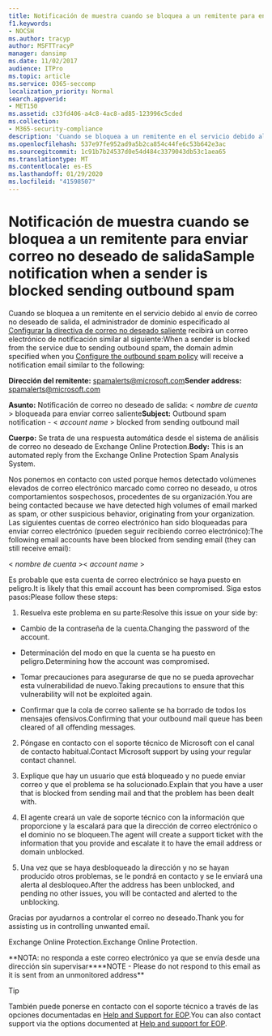```yaml
---
title: Notificación de muestra cuando se bloquea a un remitente para enviar correo no deseado de salida
f1.keywords:
- NOCSH
ms.author: tracyp
author: MSFTTracyP
manager: dansimp
ms.date: 11/02/2017
audience: ITPro
ms.topic: article
ms.service: O365-seccomp
localization_priority: Normal
search.appverid:
- MET150
ms.assetid: c33fd406-a4c8-4ac8-ad85-123996c5cded
ms.collection:
- M365-security-compliance
description: 'Cuando se bloquea a un remitente en el servicio debido al envío de correo no deseado de salida, el administrador de dominio especificado al Configurar la directiva de correo no deseado saliente recibirá un correo electrónico de notificación similar al siguiente:'
ms.openlocfilehash: 537e97fe952ad9a5b2ca854c44fe6c53b642e3ac
ms.sourcegitcommit: 1c91b7b24537d0e54d484c3379043db53c1aea65
ms.translationtype: MT
ms.contentlocale: es-ES
ms.lasthandoff: 01/29/2020
ms.locfileid: "41598507"
---
```

# <a name="sample-notification-when-a-sender-is-blocked-sending-outbound-spam"></a><span data-ttu-id="ef774-103">Notificación de muestra cuando se bloquea a un remitente para enviar correo no deseado de salida</span><span class="sxs-lookup"><span data-stu-id="ef774-103">Sample notification when a sender is blocked sending outbound spam</span></span>

<span data-ttu-id="ef774-104">Cuando se bloquea a un remitente en el servicio debido al envío de correo no deseado de salida, el administrador de dominio especificado al [Configurar la directiva de correo no deseado saliente](configure-the-outbound-spam-policy.md) recibirá un correo electrónico de notificación similar al siguiente:</span><span class="sxs-lookup"><span data-stu-id="ef774-104">When a sender is blocked from the service due to sending outbound spam, the domain admin specified when you [Configure the outbound spam policy](configure-the-outbound-spam-policy.md) will receive a notification email similar to the following:</span></span> 
  
 <span data-ttu-id="ef774-105">**Dirección del remitente:** spamalerts@microsoft.com</span><span class="sxs-lookup"><span data-stu-id="ef774-105">**Sender address:** spamalerts@microsoft.com</span></span> 
  
 <span data-ttu-id="ef774-106">**Asunto:** Notificación de correo no deseado de salida: \<  *nombre de cuenta*  \> bloqueada para enviar correo saliente</span><span class="sxs-lookup"><span data-stu-id="ef774-106">**Subject:** Outbound spam notification - \<  *account name*  \> blocked from sending outbound mail</span></span> 
  
 <span data-ttu-id="ef774-107">**Cuerpo:** Se trata de una respuesta automática desde el sistema de análisis de correo no deseado de Exchange Online Protection.</span><span class="sxs-lookup"><span data-stu-id="ef774-107">**Body:** This is an automated reply from the Exchange Online Protection Spam Analysis System.</span></span> 
  
<span data-ttu-id="ef774-108">Nos ponemos en contacto con usted porque hemos detectado volúmenes elevados de correo electrónico marcado como correo no deseado, u otros comportamientos sospechosos, procedentes de su organización.</span><span class="sxs-lookup"><span data-stu-id="ef774-108">You are being contacted because we have detected high volumes of email marked as spam, or other suspicious behavior, originating from your organization.</span></span> <span data-ttu-id="ef774-109">Las siguientes cuentas de correo electrónico han sido bloqueadas para enviar correo electrónico (pueden seguir recibiendo correo electrónico):</span><span class="sxs-lookup"><span data-stu-id="ef774-109">The following email accounts have been blocked from sending email (they can still receive email):</span></span>
  
<span data-ttu-id="ef774-110">\< *nombre de cuenta*  \></span><span class="sxs-lookup"><span data-stu-id="ef774-110">\< *account name*  \></span></span> 
  
<span data-ttu-id="ef774-111">Es probable que esta cuenta de correo electrónico se haya puesto en peligro.</span><span class="sxs-lookup"><span data-stu-id="ef774-111">It is likely that this email account has been compromised.</span></span> <span data-ttu-id="ef774-112">Siga estos pasos:</span><span class="sxs-lookup"><span data-stu-id="ef774-112">Please follow these steps:</span></span>
  
1. <span data-ttu-id="ef774-113">Resuelva este problema en su parte:</span><span class="sxs-lookup"><span data-stu-id="ef774-113">Resolve this issue on your side by:</span></span>
    
  - <span data-ttu-id="ef774-114">Cambio de la contraseña de la cuenta.</span><span class="sxs-lookup"><span data-stu-id="ef774-114">Changing the password of the account.</span></span>
    
  - <span data-ttu-id="ef774-115">Determinación del modo en que la cuenta se ha puesto en peligro.</span><span class="sxs-lookup"><span data-stu-id="ef774-115">Determining how the account was compromised.</span></span>
    
  - <span data-ttu-id="ef774-116">Tomar precauciones para asegurarse de que no se pueda aprovechar esta vulnerabilidad de nuevo.</span><span class="sxs-lookup"><span data-stu-id="ef774-116">Taking precautions to ensure that this vulnerability will not be exploited again.</span></span>
    
  - <span data-ttu-id="ef774-117">Confirmar que la cola de correo saliente se ha borrado de todos los mensajes ofensivos.</span><span class="sxs-lookup"><span data-stu-id="ef774-117">Confirming that your outbound mail queue has been cleared of all offending messages.</span></span>
    
2. <span data-ttu-id="ef774-118">Póngase en contacto con el soporte técnico de Microsoft con el canal de contacto habitual.</span><span class="sxs-lookup"><span data-stu-id="ef774-118">Contact Microsoft support by using your regular contact channel.</span></span>
    
3. <span data-ttu-id="ef774-119">Explique que hay un usuario que está bloqueado y no puede enviar correo y que el problema se ha solucionado.</span><span class="sxs-lookup"><span data-stu-id="ef774-119">Explain that you have a user that is blocked from sending mail and that the problem has been dealt with.</span></span>
    
4. <span data-ttu-id="ef774-120">El agente creará un vale de soporte técnico con la información que proporcione y la escalará para que la dirección de correo electrónico o el dominio no se bloqueen.</span><span class="sxs-lookup"><span data-stu-id="ef774-120">The agent will create a support ticket with the information that you provide and escalate it to have the email address or domain unblocked.</span></span>
    
5. <span data-ttu-id="ef774-121">Una vez que se haya desbloqueado la dirección y no se hayan producido otros problemas, se le pondrá en contacto y se le enviará una alerta al desbloqueo.</span><span class="sxs-lookup"><span data-stu-id="ef774-121">After the address has been unblocked, and pending no other issues, you will be contacted and alerted to the unblocking.</span></span>
    
<span data-ttu-id="ef774-122">Gracias por ayudarnos a controlar el correo no deseado.</span><span class="sxs-lookup"><span data-stu-id="ef774-122">Thank you for assisting us in controlling unwanted email.</span></span>
  
<span data-ttu-id="ef774-123">Exchange Online Protection.</span><span class="sxs-lookup"><span data-stu-id="ef774-123">Exchange Online Protection.</span></span>
  
<span data-ttu-id="ef774-124">\*\*NOTA: no responda a este correo electrónico ya que se envía desde una dirección sin supervisar\*\*</span><span class="sxs-lookup"><span data-stu-id="ef774-124">\*\*NOTE - Please do not respond to this email as it is sent from an unmonitored address\*\*</span></span>
  
> [!TIP]
> <span data-ttu-id="ef774-125">También puede ponerse en contacto con el soporte técnico a través de las opciones documentadas en [Help and Support for EOP](help-and-support-for-eop.md).</span><span class="sxs-lookup"><span data-stu-id="ef774-125">You can also contact support via the options documented at [Help and support for EOP](help-and-support-for-eop.md).</span></span> 
  

